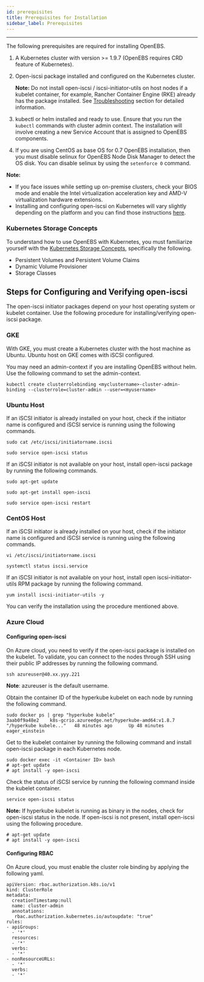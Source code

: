 ```yaml
---
id: prerequisites
title: Prerequisites for Installation
sidebar_label: Prerequisites
---
```


------

The following prerequisites are required for installing OpenEBS.

1. A Kubernetes cluster with version >= 1.9.7 (OpenEBS requires CRD feature of Kubernetes).

2. Open-iscsi package installed and configured on the Kubernetes cluster.

   **Note:** Do not install open-iscsi / iscsi-initiator-utils on host nodes if a kubelet container, for example, Rancher Container Engine (RKE) already has the package installed. See [Troubleshooting](https://staging-docs.openebs.io/docs/next/tsg_install.html#on-rancher-application-pods-are-not-running-when-openebs-volumes-are-provisioned) section for detailed information.

3. kubectl or helm installed and ready to use. Ensure that you run the `kubectl` commands with cluster admin context. The installation will involve creating a new Service Account that is assigned to OpenEBS components.
4. If you are using CentOS as base OS for 0.7 OpenEBS installation, then you must disable selinux for OpenEBS Node Disk Manager to detect the OS disk. You can disable selinux by using the `setenforce 0` command.

**Note:** 

* If you face issues while setting up on-premise clusters, check your BIOS mode and enable the Intel virtualization acceleration key  and AMD-V virtualization hardware extensions.
* Installing and configuring open-iscsi on Kubernetes will vary slightly depending on the platform and you can find those instructions [here](#iSCSIConfig). 

### Kubernetes Storage Concepts

To understand how to use OpenEBS with Kubernetes, you must familiarize yourself with the [Kubernetes Storage Concepts](https://kubernetes.io/docs/concepts/storage/persistent-volumes/), specifically the following.

- Persistent Volumes and Persistent Volume Claims
- Dynamic Volume Provisioner
- Storage Classes

<a name="iSCSIConfig"></a>

## Steps for Configuring and Verifying open-iscsi 

The open-iscsi initiator packages depend on your host operating system or kubelet container. Use the following procedure for installing/verifying open-iscsi package.

### GKE

With GKE, you must create a Kubernetes cluster with the host machine as Ubuntu.  Ubuntu host on GKE comes with iSCSI configured. 

You may need an admin-context if you are installing OpenEBS without helm. Use the following command to set the admin-context.

```
kubectl create clusterrolebinding <myclustername>-cluster-admin-binding --clusterrole=cluster-admin --user=<myusername>
```

### Ubuntu Host

If an iSCSI initiator is already installed on your host, check if the initiator name is configured and iSCSI service is running using the following commands.

```
sudo cat /etc/iscsi/initiatorname.iscsi
```

```
sudo service open-iscsi status
```

If an iSCSI initiator is not available on your host, install open-iscsi package by running the following commands. 

```
sudo apt-get update
```

```
sudo apt-get install open-iscsi
```

```
sudo service open-iscsi restart
```

### CentOS Host

If an iSCSI initiator is already installed on your host, check if the initiator name is configured and iSCSI service is running using the following commands.

```
vi /etc/iscsi/initiatorname.iscsi
```

```
systemctl status iscsi.service
```

If an iSCSI initiator is not available on your host, install open iscsi-initiator-utils RPM package by running the following command. 

```
yum install iscsi-initiator-utils -y
```

You can verify the installation using the procedure mentioned above. 

<a name="Azure"></a>

### Azure Cloud

#### Configuring open-iscsi  

On Azure cloud, you need to verify if the open-iscsi package is installed on the kubelet. To validate, you can connect to the nodes through SSH using their public IP addresses by running the following command.

```
ssh azureuser@40.xx.yyy.221

```

**Note**: azureuser is the default username.

Obtain the container ID of the hyperkube kubelet on each node by running the following command.

```
sudo docker ps | grep "hyperkube kubele" 
3aab0f9a48e2    k8s-gcrio.azureedge.net/hyperkube-amd64:v1.8.7   "/hyperkube kubele..."   48 minutes ago      Up 48 minutes                           eager_einstein
```

Get to the kubelet container by running the following command and install open-iscsi package in each Kubernetes node.

```
sudo docker exec -it <Container ID> bash
# apt-get update
# apt install -y open-iscsi
```

Check the status of iSCSI service by running the following command inside the kubelet container.

```
service open-iscsi status
```

**Note:** If hyperkube kubelet is running as binary in the nodes, check for open-iscsi status in the node. If open-iscsi is not present, install open-iscsi using the following procedure.

```
# apt-get update
# apt install -y open-iscsi
```

#### Configuring RBAC

On Azure cloud, you must enable the cluster role binding by applying the following yaml.

```
apiVersion: rbac.authorization.k8s.io/v1
kind: ClusterRole
metadata:
  creationTimestamp:null
  name: cluster-admin
  annotations:
   rbac.authorization.kubernetes.io/autoupdate: "true"
rules:
- apiGroups:
  - '*'
  resources:
  - '*'
  verbs:
  - '*'
- nonResourceURLs:
  - '*'
  verbs:
  - '*'
```



<!-- Hotjar Tracking Code for https://docs.openebs.io -->
<script>
   (function(h,o,t,j,a,r){
       h.hj=h.hj||function(){(h.hj.q=h.hj.q||[]).push(arguments)};
       h._hjSettings={hjid:785693,hjsv:6};
       a=o.getElementsByTagName('head')[0];
       r=o.createElement('script');r.async=1;
       r.src=t+h._hjSettings.hjid+j+h._hjSettings.hjsv;
       a.appendChild(r);
   })(window,document,'https://static.hotjar.com/c/hotjar-','.js?sv=');
</script>
